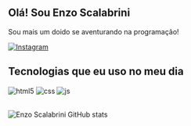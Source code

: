 ## Olá! Sou Enzo Scalabrini

Sou mais um doido se aventurando na programação!

[![Instagram](https://img.shields.io/badge/Instagram-E4405F?style=for-the-badge&logo=instagram&logoColor=white)](https://www.instagram.com/egabrii_/)
## Tecnologias que eu uso no meu dia

<div style="display: inline_block">
  <img align="center" alt="html5" src="https://img.shields.io/badge/HTML5-E34F26?style=for-the-badge&logo=html5&logoColor=white" />
  <img align="center" alt="css" src="https://img.shields.io/badge/CSS3-1572B6?style=for-the-badge&logo=css3&logoColor=white" />
  <img align="center" alt="js" src="https://img.shields.io/badge/JavaScript-F7DF1E?style=for-the-badge&logo=javascript&logoColor=black" />
</div><br/>

![Enzo Scalabrini GitHub stats](https://github-readme-stats.vercel.app/api?username=enzoscalabrini&showicons=true&theme=radical)
